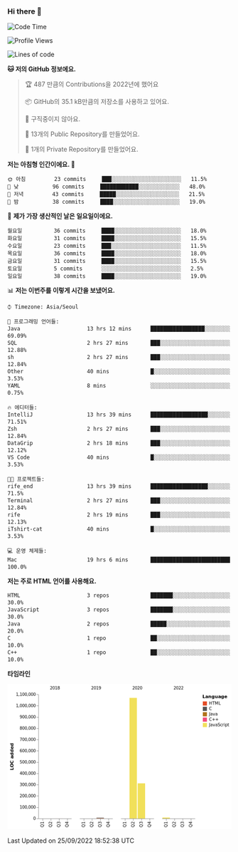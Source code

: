 ### Hi there 👋

<!--
**otm0937/otm0937** is a ✨ _special_ ✨ repository because its `README.md` (this file) appears on your GitHub profile.

Here are some ideas to get you started:

- 🔭 I’m currently working on ...
- 🌱 I’m currently learning ...
- 👯 I’m looking to collaborate on ...
- 🤔 I’m looking for help with ...
- 💬 Ask me about ...
- 📫 How to reach me: ...
- 😄 Pronouns: ...
- ⚡ Fun fact: ...
-->

  <!--START_SECTION:waka-->
![Code Time](http://img.shields.io/badge/Code%20Time-411%20hrs%2057%20mins-blue)

![Profile Views](http://img.shields.io/badge/Profile%20Views-0-blue)

![Lines of code](https://img.shields.io/badge/%EC%A0%80%EB%8A%94%20%EC%97%AC%ED%83%9C%EA%B9%8C%EC%A7%80%20-1%20Million%20%EC%A4%84%EC%9D%98%20%EC%BD%94%EB%93%9C%EB%A5%BC%20%EC%9E%91%EC%84%B1%ED%96%88%EC%96%B4%EC%9A%94.-blue)

**🐱 저의 GitHub 정보에요.** 

> 🏆 487 만큼의 Contributions을 2022년에 했어요
 > 
> 📦 GitHub의 35.1 kB만큼의 저장소를 사용하고 있어요. 
 > 
> 🚫 구직중이지 않아요.
 > 
> 📜 13개의 Public Repository를 만들었어요. 
 > 
> 🔑 1개의 Private Repository를 만들었어요. 
 > 
**저는 아침형 인간이에요. 🐤** 

```text
🌞 아침         23 commits     ███░░░░░░░░░░░░░░░░░░░░░░   11.5% 
🌆 낮　         96 commits     ████████████░░░░░░░░░░░░░   48.0% 
🌃 저녁         43 commits     █████░░░░░░░░░░░░░░░░░░░░   21.5% 
🌙 밤　         38 commits     ████░░░░░░░░░░░░░░░░░░░░░   19.0%

```
📅 **제가 가장 생산적인 날은 일요일이에요.** 

```text
월요일          36 commits     ████░░░░░░░░░░░░░░░░░░░░░   18.0% 
화요일          31 commits     ████░░░░░░░░░░░░░░░░░░░░░   15.5% 
수요일          23 commits     ███░░░░░░░░░░░░░░░░░░░░░░   11.5% 
목요일          36 commits     ████░░░░░░░░░░░░░░░░░░░░░   18.0% 
금요일          31 commits     ████░░░░░░░░░░░░░░░░░░░░░   15.5% 
토요일          5 commits      ░░░░░░░░░░░░░░░░░░░░░░░░░   2.5% 
일요일          38 commits     ████░░░░░░░░░░░░░░░░░░░░░   19.0%

```


📊 **저는 이번주를 이렇게 시간을 보냈어요.** 

```text
⌚︎ Timezone: Asia/Seoul

💬 프로그래밍 언어들: 
Java                     13 hrs 12 mins      █████████████████░░░░░░░░   69.09% 
SQL                      2 hrs 27 mins       ███░░░░░░░░░░░░░░░░░░░░░░   12.88% 
sh                       2 hrs 27 mins       ███░░░░░░░░░░░░░░░░░░░░░░   12.84% 
Other                    40 mins             █░░░░░░░░░░░░░░░░░░░░░░░░   3.53% 
YAML                     8 mins              ░░░░░░░░░░░░░░░░░░░░░░░░░   0.75%

🔥 에디터들: 
IntelliJ                 13 hrs 39 mins      ██████████████████░░░░░░░   71.51% 
Zsh                      2 hrs 27 mins       ███░░░░░░░░░░░░░░░░░░░░░░   12.84% 
DataGrip                 2 hrs 18 mins       ███░░░░░░░░░░░░░░░░░░░░░░   12.12% 
VS Code                  40 mins             █░░░░░░░░░░░░░░░░░░░░░░░░   3.53%

🐱‍💻 프로젝트들: 
rife_end                 13 hrs 39 mins      ██████████████████░░░░░░░   71.5% 
Terminal                 2 hrs 27 mins       ███░░░░░░░░░░░░░░░░░░░░░░   12.84% 
rife                     2 hrs 19 mins       ███░░░░░░░░░░░░░░░░░░░░░░   12.13% 
iTshirt-cat              40 mins             █░░░░░░░░░░░░░░░░░░░░░░░░   3.53%

💻 운영 체제들: 
Mac                      19 hrs 6 mins       █████████████████████████   100.0%

```

**저는 주로 HTML 언어를 사용해요.** 

```text
HTML                     3 repos             ███████░░░░░░░░░░░░░░░░░░   30.0% 
JavaScript               3 repos             ███████░░░░░░░░░░░░░░░░░░   30.0% 
Java                     2 repos             █████░░░░░░░░░░░░░░░░░░░░   20.0% 
C                        1 repo              ██░░░░░░░░░░░░░░░░░░░░░░░   10.0% 
C++                      1 repo              ██░░░░░░░░░░░░░░░░░░░░░░░   10.0%

```


**타임라인**

![Chart not found](https://raw.githubusercontent.com/otm0937/otm0937/main/charts/bar_graph.png) 


 Last Updated on 25/09/2022 18:52:38 UTC
<!--END_SECTION:waka-->
